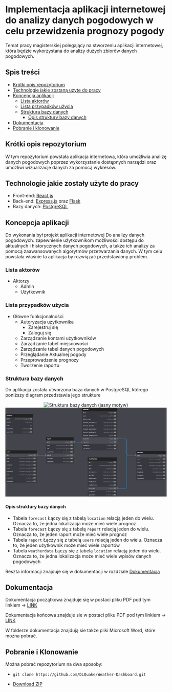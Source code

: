 # Implementacja aplikacji internetowej do analizy danych pogodowych w celu przewidzenia prognozy pogody

Temat pracy magisterskiej polegający na stworzeniu aplikacji internetowej, która będzie wykorzystana do analizy dużych zbiorów danych pogodowych.

## Spis treści
* [Krótki opis repozytorium](#krótki-opis-repozytorium)
* [Technologie jakie zostaną użyte do pracy](#technologie-jakie-zostaną-użyte-do-pracy)
* [Koncepcja aplikacji](#koncepcja-aplikacji)
  * [Lista aktorów](#lista-aktorów)
  * [Lista przypadków użycia](#lista-przypadków-użycia)
  * [Struktura bazy danych](#struktura-bazy-danych)
    * [Opis struktury bazy danych](#opis-struktury-bazy-danych)
* [Dokumentacja](#dokumentacja)
* [Pobranie i klonowanie](#pobranie-i-klonowanie)

## Krótki opis repozytorium

W tym repozytorium powstała aplikacja internetowa, która umożliwia analizę danych pogodowych poprzez wykorzystanie dostępnych narzędzi oraz umożliwi wizualizacje danych za pomocą wykresów.

## Technologie jakie zostały użyte do pracy

- Front-end: [React.js](https://react.dev/)
- Back-end: [Express.js](https://expressjs.com/) oraz [Flask](https://flask.palletsprojects.com/en/3.0.x/)
- Bazy danych: [PostgreSQL](https://www.postgresql.org/)

## Koncepcja aplikacji

Do wykonania był projekt aplikacji internetowej Do analizy danych pogodowych. zapewnienie użytkownikom możliwości dostępu do aktualnych i historycznych danych pogodowych, a także ich analizy za pomocą zaawansowanych algorytmów przetwarzania danych. W tym celu powstała właśnie ta aplikacja by rozwiązać przedstawiony problem.

### Lista aktorów

* Aktorzy
    * Admin
    * Użytkownik

### Lista przypadków użycia

* Główne funkcjonalności
    * Autoryzacja użytkownika
        * Zarejestruj się
        * Zaloguj się
    * Zarządzanie kontami użytkowników
    * Zarządzanie tabel miejscowości
    * Zarządzanie tabel danych pogodowych
    * Przeglądanie Aktualnej pogody
    * Przeprowadzenie prognozy
    * Tworzenie raportu


### Struktura bazy danych

Do aplikacja została utworzona baza danych w PostgreSQL którego poniższy diagram przedstawia jego strukture

<div align="center">
  <img src="./images/diagramDB_Light.png.png#gh-light-mode-only" alt="Struktura bazy danych (jasny motyw)">
  <img src="./images/diagramDB_Dark.png#gh-dark-mode-only" alt="Struktura bazy danych (jasny motyw)">
</div>

#### Opis struktury bazy danych

* Tabela `forecast` Łączy się z tabelą `location` relacją jeden do wielu. Oznacza to, że jedna lokalizacja może mieć wiele prognoz
* Tabela `forecast` Łączy się z tabelą `report` relacją jeden do wielu. Oznacza to, że jeden raport może mieć wiele prognoz
* Tabela `report` Łączy się z tabelą `users` relacją jeden do wielu. Oznacza to, że jeden użytkownik może mieć wiele raportów
* Tabela `weatherdata` Łączy się z tabelą `location` relacją jeden do wielu. Oznacza to, że jedna lokalizacja może mieć wiele wpisów danych pogodowych

Reszta informacji znajduje się w dokumentacji w rozdziale [Dokumentacja](#dokumentacja)

## Dokumentacja

Dokumentacja początkowa znajduje się w postaci pliku PDF pod tym linkiem -> [LINK](https://github.com/DLQuake/Weather-Dashboard/tree/main/Dokumentacja/Pocz%C4%85tkowa/Dokumentacja_pocz%C4%85tkowa.pdf)

Dokumentacja końcowa znajduje sie w postaci pliku PDF pod tym linkiem -> [LINK](https://github.com/DLQuake/Weather-Dashboard/blob/main/Dokumentacja/Ko%C5%84cowa/Dokumentacja_ko%C5%84cowa.pdf)

W folderze dokumentacja znajdują sie także pliki Microsoft Word, które można pobrać.

## Pobranie i Klonowanie
Można pobrać repozytorium na dwa sposoby:

* ```
  git clone https://github.com/DLQuake/Weather-Dashboard.git
  ```
* [Download ZIP](https://github.com/DLQuake/Weather-Dashboard/archive/refs/heads/main.zip)
